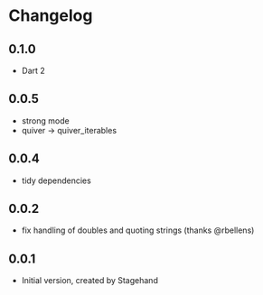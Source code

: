 # Changelog

## 0.1.0

- Dart 2

## 0.0.5

- strong mode
- quiver -> quiver_iterables

## 0.0.4

- tidy dependencies

## 0.0.2

- fix handling of doubles and quoting strings (thanks @rbellens)

## 0.0.1

- Initial version, created by Stagehand
